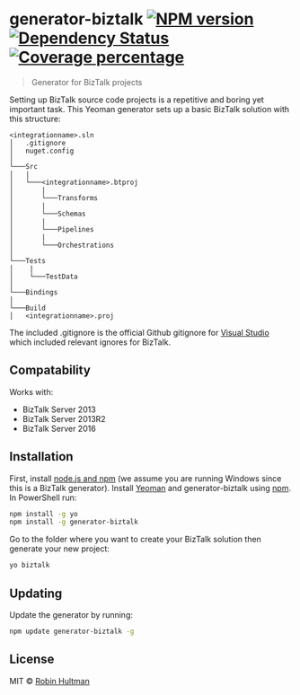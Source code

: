 # generator-biztalk [![NPM version][npm-image]][npm-url] [![Dependency Status][daviddm-image]][daviddm-url] [![Coverage percentage][coveralls-image]][coveralls-url]
> Generator for BizTalk projects

Setting up BizTalk source code projects is a repetitive and boring yet important task. This Yeoman generator sets up a basic BizTalk solution with this structure:

```
<integrationname>.sln
│   .gitignore
│   nuget.config    
│
└───Src
│   |
│   └───<integrationname>.btproj
│       |
│       └───Transforms
│       |
│       └───Schemas
│       |
│       └───Pipelines
│       |
│       └───Orchestrations
│   
└───Tests
│    |
│    └───TestData
│
└───Bindings
│
└───Build
│   <integrationname>.proj
```

The included .gitignore is the official Github gitignore for [Visual Studio](https://github.com/github/gitignore/blob/master/VisualStudio.gitignore) which included relevant ignores for BizTalk.

## Compatability
Works with:
- BizTalk Server 2013
- BizTalk Server 2013R2
- BizTalk Server 2016

## Installation
First, install [node.js and npm](https://nodejs.org/en/download/current/) (we assume you are running Windows since this is a BizTalk generator).
Install [Yeoman](http://yeoman.io) and generator-biztalk using [npm](https://www.npmjs.com/). In PowerShell run:

```bash
npm install -g yo
npm install -g generator-biztalk
```

Go to the folder where you want to create your BizTalk solution then generate your new project:

```bash
yo biztalk
```

## Updating
Update the generator by running:

```bash
npm update generator-biztalk -g 
```

## License

MIT © [Robin Hultman]()


[npm-image]: https://badge.fury.io/js/generator-biztalk.svg
[npm-url]: https://npmjs.org/package/generator-biztalk
[travis-image]: https://travis-ci.org/robinhultman/generator-biztalk.svg?branch=master
[travis-url]: https://travis-ci.org/robinhultman/generator-biztalk
[daviddm-image]: https://david-dm.org/robinhultman/generator-biztalk.svg?theme=shields.io
[daviddm-url]: https://david-dm.org/robinhultman/generator-biztalk
[coveralls-image]: https://coveralls.io/repos/robinhultman/generator-biztalk/badge.svg
[coveralls-url]: https://coveralls.io/r/robinhultman/generator-biztalk
